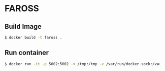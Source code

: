 # FAROSS

## Build Image
```bash
$ docker build -t faross .
```

## Run container
```bash
$ docker run -it -p 5002:5002 -v /tmp:/tmp -v /var/run/docker.sock:/var/run/docker.sock --name faross-main faross
```
